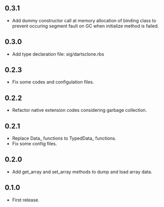 ## 0.3.1
- Add dummy constructor call at memory allocation of binding class to prevent occuring segment fault on GC when initialize method is failed.

## 0.3.0
- Add type declaration file: sig/dartsclone.rbs

## 0.2.3
- Fix some codes and configulation files.

## 0.2.2
- Refactor native extension codes considering garbage collection.

## 0.2.1
- Replace Data_ functions to TypedData_ functions.
- Fix some config files.

## 0.2.0
- Add get_array and set_array methods to dump and load array data.

## 0.1.0
- First release.
